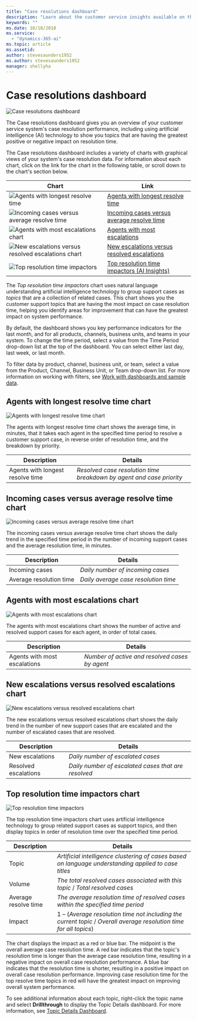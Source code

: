 ```yaml
---
title: "Case resolutions dashboard​"
description: "Learn about the customer service insights available on the Case resolutions dashboard."
keywords: ""
ms.date: 10/18/2018
ms.service:
  - "dynamics-365-ai"
ms.topic: article
ms.assetid: 
author: stevesaunders1952
ms.author: stevesaunders1952
manager: shellyha
---
```


# Case resolutions dashboard​

![Case resolutions dashboard](media/ai-csi-case-resolutions-dash.png)

The Case resolutions dashboard gives you an overview of your customer service system's case resolution performance, including using artificial intelligence (AI) technology to show you topics that are having the greatest positive or negative impact on resolution time.

The Case resolutions dashboard includes a variety of charts with graphical views of your system's case resolution data. For information about each chart, click on the link for the chart in the following table, or scroll down to the chart's section below.

Chart | Link
----- | ----
![Agents with longest resolve time](media/ai-csi-longest-resolve-time.png) | [Agents with longest resolve time](#agents-with-longest-resolve-time-chart)
![Incoming cases versus average resolve time](media/ai-csi-incoming-vs-resolve-time.png) | [Incoming cases versus average resolve time](#incoming-cases-versus-average-resolve-time-chart)
![Agents with most escalations chart](media/ai-csi-most-escalations.png) | [Agents with most escalations](#agents-with-most-escalations-chart)
![New escalations versus resolved escalations chart](media/ai-csi-new-resolved-escalations.png) | [New escalations versus resolved escalations](#new-escalations-versus-resolved-escalations-chart)
![Top resolution time impactors](media/ai-csi-resolution-time-impactors.png) | [Top resolution time impactors (AI Insights)](#top-resolution-time-impactors)

The *Top resolution time impactors* chart uses natural language understanding artificial intelligence technology to group support cases as *topics* that are a collection of related cases. This chart shows you the customer support topics that are having the most impact on case resolution time, helping you identify areas for improvement that can have the greatest impact on system performance.

By default, the dashboard shows you key performance indicators for the last month, and for all products, channels, business units, and teams in your system. To change the time period, select a value from the Time Period drop-down list at the top of the dashboard. You can select either last day, last week, or last month.

To filter data by product, channel, business unit, or team, select a value from the Product, Channel, Business Unit, or Team drop-down list. For more information on working with filters, see [Work with dashboards and sample data](ai-csi-use-dash-sample-data.md).

## Agents with longest resolve time chart

![Agents with longest resolve time chart](media/ai-csi-longest-resolve-time.png)

The agents with longest resolve time chart shows the average time, in minutes, that it takes each agent in the specified time period to resolve a customer support case, in reverse order of resolution time, and the breakdown by priority.

Description | Details
----------- | -------
Agents with longest resolve time | *Resolved case resolution time breakdown by agent and case priority*

## Incoming cases versus average resolve time chart

![Incoming cases versus average resolve time chart](media/ai-csi-incoming-vs-resolve-time.png)

The incoming cases versus average resolve time chart shows the daily trend in the specified time period in the number of incoming support cases and the average resolution time, in minutes.

Description | Details
----------- | -------
Incoming cases | *Daily number of incoming cases*
Average resolution time | *Daily average case resolution time*

## Agents with most escalations chart

![Agents with most escalations chart](media/ai-csi-most-escalations.png)

The agents with most escalations chart shows the number of active and resolved support cases for each agent, in order of total cases.

Description | Details
----------- | -------
Agents with most escalations | *Number of active and resolved cases by agent*

## New escalations versus resolved escalations chart

![New escalations versus resolved escalations chart](media/ai-csi-new-resolved-escalations.png)

The new escalations versus resolved escalations chart shows the daily trend in the number of new support cases that are escalated and the number of escalated cases that are resolved.

Description | Details
----------- | -------
New escalations | *Daily number of escalated cases*
Resolved escalations | *Daily number of escalated cases that are resolved*

## Top resolution time impactors chart

![Top resolution time impactors](media/ai-csi-resolution-time-impactors.png)

The top resolution time impactors chart uses artificial intelligence technology to group related support cases as support topics, and then display topics in order of resolution time over the specified time period.

Description | Details
----------- | -------
Topic | *Artificial intelligence clustering of cases based on language understanding applied to case titles*
Volume | *The total resolved cases associated with this topic* / *Total resolved cases*
Average resolve time | *The average resolution time of resolved cases within the specified time period*
Impact | 1 – (*Average resolution time not including the current topic* / *Overall average resolution time for all topics*)

The chart displays the impact as a red or blue bar. The midpoint is the overall average case resolution time. A red bar indicates that the topic's resolution time is longer than the average case resolution time, resulting in a negative impact on overall case resolution performance. A blue bar indicates that the resolution time is shorter, resulting in a positive impact on overall case resolution performance. Improving case resolution time for the top resolve time topics in red will have the greatest impact on improving overall system performance.

To see additional information about each topic, right-click the topic name and select **Drillthrough** to display the Topic Details dashboard. For more information, see [Topic Details Dashboard](ai-csi-topic-details.md).

